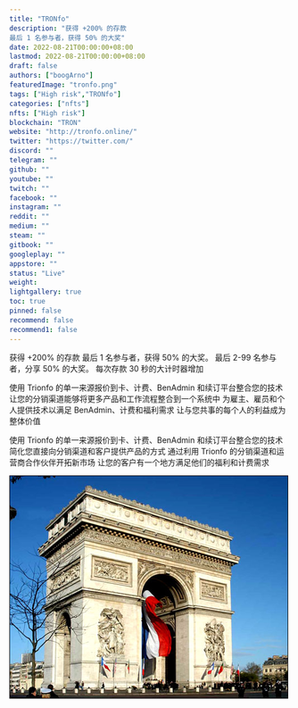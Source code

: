 ```yaml
---
title: "TRONfo"
description: "获得 +200% 的存款
最后 1 名参与者，获得 50% 的大奖"
date: 2022-08-21T00:00:00+08:00
lastmod: 2022-08-21T00:00:00+08:00
draft: false
authors: ["boogArno"]
featuredImage: "tronfo.png"
tags: ["High risk","TRONfo"]
categories: ["nfts"]
nfts: ["High risk"]
blockchain: "TRON"
website: "http://tronfo.online/"
twitter: "https://twitter.com/"
discord: ""
telegram: ""
github: ""
youtube: ""
twitch: ""
facebook: ""
instagram: ""
reddit: ""
medium: ""
steam: ""
gitbook: ""
googleplay: ""
appstore: ""
status: "Live"
weight: 
lightgallery: true
toc: true
pinned: false
recommend: false
recommend1: false
---
```

获得 +200% 的存款
最后 1 名参与者，获得 50% 的大奖。
最后 2-99 名参与者，分享 50% 的大奖。
每次存款 30 秒的大计时器增加

使用 Trionfo 的单一来源报价到卡、计费、BenAdmin 和续订平台整合您的技术
让您的分销渠道能够将更多产品和工作流程整合到一个系统中
为雇主、雇员和个人提供技术以满足 BenAdmin、计费和福利需求
让与您共事的每个人的利益成为整体价值

使用 Trionfo 的单一来源报价到卡、计费、BenAdmin 和续订平台整合您的技术
简化您直接向分销渠道和客户提供产品的方式
通过利用 Trionfo 的分销渠道和运营商合作伙伴开拓新市场
让您的客户有一个地方满足他们的福利和计费需求

![R](R.jpg)
